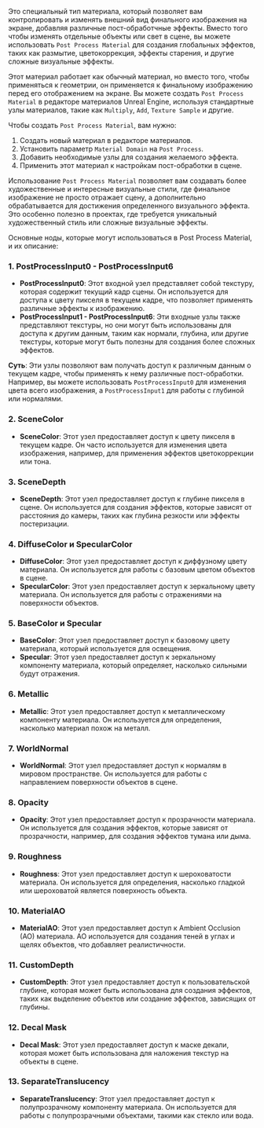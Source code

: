 Это специальный тип материала, который позволяет вам контролировать и изменять внешний вид финального изображения на экране, добавляя различные пост-обработчные эффекты. Вместо того чтобы изменять отдельные объекты или свет в сцене, вы можете использовать `Post Process Material` для создания глобальных эффектов, таких как размытие, цветокоррекция, эффекты старения, и другие сложные визуальные эффекты.

Этот материал работает как обычный материал, но вместо того, чтобы применяться к геометрии, он применяется к финальному изображению перед его отображением на экране. Вы можете создать `Post Process Material` в редакторе материалов Unreal Engine, используя стандартные узлы материалов, такие как `Multiply`, `Add`, `Texture Sample` и другие.

Чтобы создать `Post Process Material`, вам нужно:
1. Создать новый материал в редакторе материалов.
2. Установить параметр `Material Domain` на `Post Process`.
3. Добавить необходимые узлы для создания желаемого эффекта.
4. Применить этот материал к настройкам пост-обработки в сцене.

Использование `Post Process Material` позволяет вам создавать более художественные и интересные визуальные стили, где финальное изображение не просто отражает сцену, а дополнительно обрабатывается для достижения определенного визуального эффекта. Это особенно полезно в проектах, где требуется уникальный художественный стиль или сложные визуальные эффекты.

Основные ноды, которые могут использоваться в Post Process Material, и их описание:

### 1. **PostProcessInput0 - PostProcessInput6**
   - **PostProcessInput0**: Этот входной узел представляет собой текстуру, которая содержит текущий кадр сцены. Он используется для доступа к цвету пикселя в текущем кадре, что позволяет применять различные эффекты к изображению.
   - **PostProcessInput1 - PostProcessInput6**: Эти входные узлы также представляют текстуры, но они могут быть использованы для доступа к другим данным, таким как нормали, глубина, или другие текстуры, которые могут быть полезны для создания более сложных эффектов.

   **Суть**: Эти узлы позволяют вам получать доступ к различным данным о текущем кадре, чтобы применять к нему различные пост-обработки. Например, вы можете использовать `PostProcessInput0` для изменения цвета всего изображения, а `PostProcessInput1` для работы с глубиной или нормалями.

### 2. **SceneColor**
   - **SceneColor**: Этот узел предоставляет доступ к цвету пикселя в текущем кадре. Он часто используется для изменения цвета изображения, например, для применения эффектов цветокоррекции или тона.

### 3. **SceneDepth**
   - **SceneDepth**: Этот узел предоставляет доступ к глубине пикселя в сцене. Он используется для создания эффектов, которые зависят от расстояния до камеры, таких как глубина резкости или эффекты постеризации.

### 4. **DiffuseColor** и **SpecularColor**
   - **DiffuseColor**: Этот узел предоставляет доступ к диффузному цвету материала. Он используется для работы с базовым цветом объектов в сцене.
   - **SpecularColor**: Этот узел предоставляет доступ к зеркальному цвету материала. Он используется для работы с отражениями на поверхности объектов.

### 5. **BaseColor** и **Specular**
   - **BaseColor**: Этот узел предоставляет доступ к базовому цвету материала, который используется для освещения.
   - **Specular**: Этот узел предоставляет доступ к зеркальному компоненту материала, который определяет, насколько сильными будут отражения.

### 6. **Metallic**
   - **Metallic**: Этот узел предоставляет доступ к металлическому компоненту материала. Он используется для определения, насколько материал похож на металл.

### 7. **WorldNormal**
   - **WorldNormal**: Этот узел предоставляет доступ к нормалям в мировом пространстве. Он используется для работы с направлением поверхности объектов в сцене.

### 8. **Opacity**
   - **Opacity**: Этот узел предоставляет доступ к прозрачности материала. Он используется для создания эффектов, которые зависят от прозрачности, например, для создания эффектов тумана или дыма.

### 9. **Roughness**
   - **Roughness**: Этот узел предоставляет доступ к шероховатости материала. Он используется для определения, насколько гладкой или шероховатой является поверхность объекта.

### 10. **MaterialAO**
   - **MaterialAO**: Этот узел предоставляет доступ к Ambient Occlusion (AO) материала. AO используется для создания теней в углах и щелях объектов, что добавляет реалистичности.

### 11. **CustomDepth**
   - **CustomDepth**: Этот узел предоставляет доступ к пользовательской глубине, которая может быть использована для создания эффектов, таких как выделение объектов или создание эффектов, зависящих от глубины.

### 12. **Decal Mask**
   - **Decal Mask**: Этот узел предоставляет доступ к маске декали, которая может быть использована для наложения текстур на объекты в сцене.

### 13. **SeparateTranslucency**
   - **SeparateTranslucency**: Этот узел предоставляет доступ к полупрозрачному компоненту материала. Он используется для работы с полупрозрачными объектами, такими как стекло или вода.

